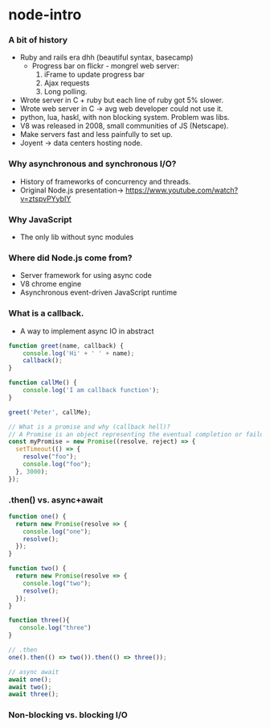 # node-intro

### A bit of history
- Ruby and rails era dhh (beautiful syntax, basecamp)
	- Progress bar on flickr - mongrel web server:
		1. iFrame to update progress bar
		2. Ajax requests
		3. Long polling.
- Wrote server in C + ruby but each line of ruby got 5% slower.
- Wrote web server in C -> avg web developer could not use it.
- python, lua, haskl, with non blocking system. Problem was libs.
- V8 was released in 2008, small communities of JS (Netscape).
- Make servers fast and less painfully to set up.
- Joyent -> data centers hosting node.


### Why asynchronous and synchronous I/O?
- History of frameworks of concurrency and threads.
- Original Node.js presentation-> https://www.youtube.com/watch?v=ztspvPYybIY

### Why JavaScript 
- The only lib without sync modules

### Where did Node.js come from?
- Server framework for using async code
- V8 chrome engine
- Asynchronous event-driven JavaScript runtime

### What is a callback.
- A way to implement async IO in abstract

```js
function greet(name, callback) {
    console.log('Hi' + ' ' + name);
    callback();
}

function callMe() {
    console.log('I am callback function');
}

greet('Peter', callMe);

// What is a promise and why (callback hell)?
// A Promise is an object representing the eventual completion or failure of an asynchronous operation.
const myPromise = new Promise((resolve, reject) => {
  setTimeout(() => {
    resolve("foo");
    console.log("foo");
  }, 3000);
});
```

### .then() vs. async+await

```js
function one() {
  return new Promise(resolve => {
    console.log("one");
    resolve();
  });
}

function two() {
  return new Promise(resolve => {
    console.log("two");
    resolve();
  });
}

function three(){
   console.log("three")
}

// .then
one().then(() => two()).then(() => three());

// async await
await one();
await two();
await three();
```
 
### Non-blocking vs. blocking I/O
